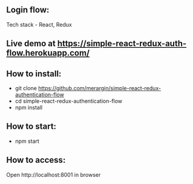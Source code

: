Login flow:
---------
Tech stack - React, Redux

Live demo at https://simple-react-redux-auth-flow.herokuapp.com/
---------

How to install:
--------------
* git clone https://github.com/merargin/simple-react-redux-authentication-flow
* cd simple-react-redux-authentication-flow
* npm install


How to start:
------------
* npm start

How to access:
-------------
Open http://localhost:8001 in browser
